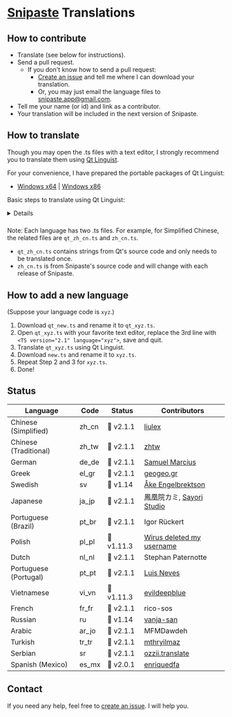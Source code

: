 # [Snipaste](https://snipaste.com) Translations

## How to contribute
* Translate (see below for instructions).
* Send a pull request.
   * If you don't know how to send a pull request:
     * [Create an issue](https://github.com/Snipaste/translations/issues) and tell me where I can download your translation.
     * Or, you may just email the language files to snipaste.app@gmail.com.
* Tell me your name (or id) and link as a contributor.
* Your translation will be included in the next version of Snipaste.

## How to translate

Though you may open the .ts files with a text editor,
I strongly recommend you to translate them using [Qt Linguist](http://doc.qt.io/qt-5/qtlinguist-index.html).

For your convenience, I have prepared the portable packages of Qt Linguist:
* [Windows x64](https://bitbucket.org/liule/snipaste/downloads/linguist-x64.zip) | [Windows x86](https://bitbucket.org/liule/snipaste/downloads/linguist-x86.zip)

Basic steps to translate using Qt Linguist:

<details>
<img src="https://cloud.githubusercontent.com/assets/2010459/25688906/911ad78a-30b5-11e7-8dc2-c8bcd2955615.png" alt="linguist_basic"/>

Tip: You may open multiple .ts files of different languages (such as `zh_cn.ts` and `zh_tw.ts`) in the same window, used for reference.

</details>

#####
Note: Each language has two .ts files.
For example, for Simplified Chinese, the related files are `qt_zh_cn.ts` and `zh_cn.ts`.
* `qt_zh_cn.ts` contains strings from Qt's source code and only needs to be translated once.
* `zh_cn.ts` is from Snipaste's source code and will change with each release of Snipaste.

## How to add a new language

(Suppose your language code is `xyz`.)
1. Download `qt_new.ts` and rename it to `qt_xyz.ts`.
1. Open `qt_xyz.ts` with your favorite text editor, replace the 3rd line with `<TS version="2.1" language="xyz">`, save and quit.
1. Translate `qt_xyz.ts` using Qt Linguist.
1. Download `new.ts` and rename it to `xyz.ts`.
1. Repeat Step 2 and 3 for `xyz.ts`.
1. Done!

## Status

| Language              | Code  | Status      | Contributors |
| --------------------- | ----- | ----------- | ------------ |
| Chinese (Simplified)  | zh_cn | 📕 v2.1.1   | [liulex](https://github.com/liulex) |
| Chinese (Traditional) | zh_tw | 📕 v2.1.1   | [zhtw](http://greedphantom.blogspot.tw) |
| German                | de_de | 📕 v2.1.1   | [Samuel Marcius](http://www.fontenvironment.com) |
| Greek                 | el_gr | 📕 v2.1.1   | [geogeo.gr](http://www.geogeo.gr) |
| Swedish               | sv    | 📖 v1.14    | [Åke Engelbrektson](https://svenskasprakfiler.se) |
| Japanese              | ja_jp | 📕 v2.1.1   | 鳳凰院カミ, [Sayori Studio](https://t.me/SayoriStudio) |
| Portuguese (Brazil)   | pt_br | 📕 v2.1.1   | Igor Rückert |
| Polish                | pl_pl | 📖 v1.11.3  | [Wirus deleted my username](https://github.com/Wirus-deleted-my-username) |
| Dutch                 | nl_nl | 📕 v2.1.1   | Stephan Paternotte |
| Portuguese (Portugal) | pt_pt | 📕 v2.1.1   | [Luis Neves](mailto:luis.a.neves@sapo.pt) |
| Vietnamese            | vi_vn | 📖 v1.11.3  | [evildeepblue](mailto:it4u.mm@gmail.com) |
| French                | fr_fr | 📕 v2.1.1   | rico-sos |
| Russian               | ru    | 📖 v1.14    | [vanja-san](https://github.com/vanja-san) |
| Arabic                | ar_jo | 📕 v2.1.1   | MFMDawdeh |
| Turkish               | tr_tr | 📕 v2.1.1   | [mthryilmaz](https://github.com/mthryilmaz) |
| Serbian               | sr    | 📕 v2.1.1   | [ozzii.translate](mailto:ozzii.translate@gmail.com) |
| Spanish (Mexico)      | es_mx | 📖 v2.0.1   | [enriquedfa](https://github.com/enriquedfa) |

## Contact

If you need any help, feel free to [create an issue](https://github.com/Snipaste/translations/issues). I will help you.
